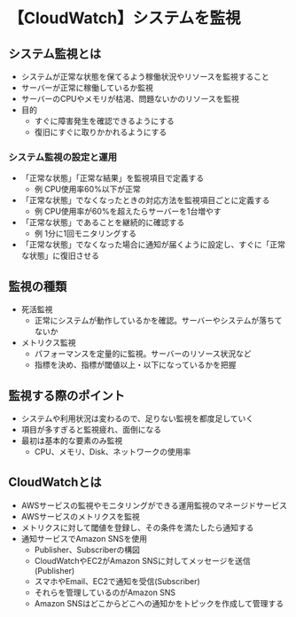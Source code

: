 # 【CloudWatch】システムを監視

## システム監視とは

- システムが正常な状態を保てるよう稼働状況やリソースを監視すること
- サーバーが正常に稼働しているか監視
- サーバーのCPUやメモリが枯渇、問題ないかのリソースを監視
- 目的
    - すぐに障害発生を確認できるようにする
    - 復旧にすぐに取りかかれるようにする
 
 ### システム監視の設定と運用
 
 - 「正常な状態」「正常な結果」を監視項目で定義する
    - 例 CPU使用率60%以下が正常
 - 「正常な状態」でなくなったときの対応方法を監視項目ごとに定義する
    - 例 CPU使用率が60%を超えたらサーバーを1台増やす
 - 「正常な状態」であることを継続的に確認する
    - 例 1分に1回モニタリングする
 - 「正常な状態」でなくなった場合に通知が届くように設定し、すぐに「正常な状態」に復旧させる
 
 ## 監視の種類
 
 - 死活監視
    - 正常にシステムが動作しているかを確認。サーバーやシステムが落ちてないか
 - メトリクス監視
    - パフォーマンスを定量的に監視。サーバーのリソース状況など
    - 指標を決め、指標が閾値以上・以下になっているかを把握
    
 ## 監視する際のポイント
 
 - システムや利用状況は変わるので、足りない監視を都度足していく
 - 項目が多すぎると監視疲れ、面倒になる
 - 最初は基本的な要素のみ監視
    - CPU、メモリ、Disk、ネットワークの使用率

## CloudWatchとは

- AWSサービスの監視やモニタリングができる運用監視のマネージドサービス
- AWSサービスのメトリクスを監視
- メトリクスに対して閾値を登録し、その条件を満たしたら通知する
- 通知サービスでAmazon SNSを使用
    - Publisher、Subscriberの構図
    - CloudWatchやEC2がAmazon SNSに対してメッセージを送信(Publisher)
    - スマホやEmail、EC2で通知を受信(Subscriber)
    - それらを管理しているのがAmazon SNS
    - Amazon SNSはどこからどこへの通知かをトピックを作成して管理する

